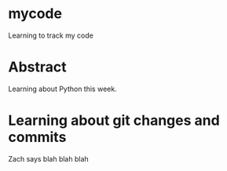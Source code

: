 # mycode
Learning to track my code


# Abstract
Learning about Python this week.

# Learning about git changes and commits


Zach says blah blah blah
